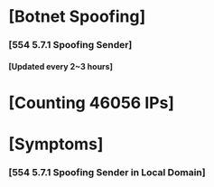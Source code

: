 # [Botnet Spoofing]
### [554 5.7.1 Spoofing Sender]
#### [Updated every 2~3 hours]

# [Counting 46056 IPs]

# [Symptoms] 
###   [554 5.7.1 Spoofing Sender in Local Domain]
